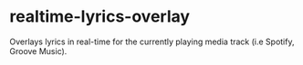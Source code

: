 # realtime-lyrics-overlay
Overlays lyrics in real-time for the currently playing media track (i.e Spotify, Groove Music).
